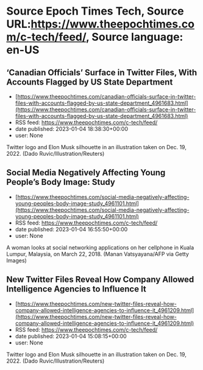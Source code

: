 # Source Epoch Times Tech, Source URL:https://www.theepochtimes.com/c-tech/feed/, Source language: en-US

## ‘Canadian Officials’ Surface in Twitter Files, With Accounts Flagged by US State Department
 - [https://www.theepochtimes.com/canadian-officials-surface-in-twitter-files-with-accounts-flagged-by-us-state-department_4961683.html](https://www.theepochtimes.com/canadian-officials-surface-in-twitter-files-with-accounts-flagged-by-us-state-department_4961683.html)
 - RSS feed: https://www.theepochtimes.com/c-tech/feed/
 - date published: 2023-01-04 18:38:30+00:00
 - user: None

Twitter logo and Elon Musk silhouette in an illustration taken on Dec. 19, 2022. (Dado Ruvic/Illustration/Reuters)

## Social Media Negatively Affecting Young People’s Body Image: Study
 - [https://www.theepochtimes.com/social-media-negatively-affecting-young-peoples-body-image-study_4961101.html](https://www.theepochtimes.com/social-media-negatively-affecting-young-peoples-body-image-study_4961101.html)
 - RSS feed: https://www.theepochtimes.com/c-tech/feed/
 - date published: 2023-01-04 16:55:50+00:00
 - user: None

A woman looks at social networking applications on her cellphone in Kuala Lumpur, Malaysia, on March 22, 2018. (Manan Vatsyayana/AFP via Getty Images)

## New Twitter Files Reveal How Company Allowed Intelligence Agencies to Influence It
 - [https://www.theepochtimes.com/new-twitter-files-reveal-how-company-allowed-intelligence-agencies-to-influence-it_4961209.html](https://www.theepochtimes.com/new-twitter-files-reveal-how-company-allowed-intelligence-agencies-to-influence-it_4961209.html)
 - RSS feed: https://www.theepochtimes.com/c-tech/feed/
 - date published: 2023-01-04 15:08:15+00:00
 - user: None

Twitter logo and Elon Musk silhouette in an illustration taken on Dec. 19, 2022. (Dado Ruvic/Illustration/Reuters)
